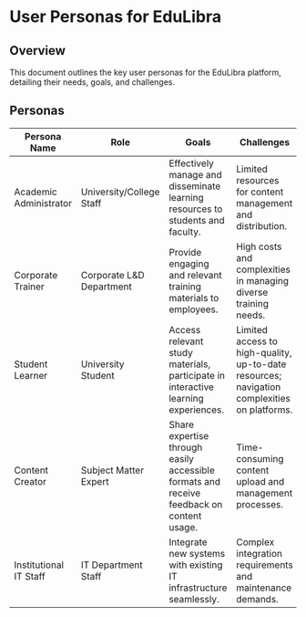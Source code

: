 # User Personas for EduLibra

## Overview
This document outlines the key user personas for the EduLibra platform, detailing their needs, goals, and challenges.

## Personas

| Persona Name        | Role                         | Goals                                                                                       | Challenges                                                                                  |
|---------------------|------------------------------|---------------------------------------------------------------------------------------------|--------------------------------------------------------------------------------------------|
| Academic Administrator| University/College Staff     | Effectively manage and disseminate learning resources to students and faculty.              | Limited resources for content management and distribution.                                 |
| Corporate Trainer    | Corporate L&D Department     | Provide engaging and relevant training materials to employees.                             | High costs and complexities in managing diverse training needs.                           |
| Student Learner     | University Student           | Access relevant study materials, participate in interactive learning experiences.          | Limited access to high-quality, up-to-date resources; navigation complexities on platforms.|
| Content Creator     | Subject Matter Expert        | Share expertise through easily accessible formats and receive feedback on content usage.   | Time-consuming content upload and management processes.                                   |
| Institutional IT Staff| IT Department Staff         | Integrate new systems with existing IT infrastructure seamlessly.                         | Complex integration requirements and maintenance demands.                                  |
